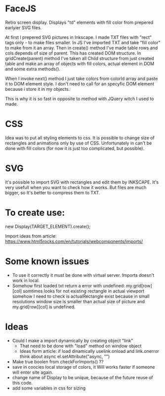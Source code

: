 # FaceJS
Retro screen display. Displays "td" elements with fill color from prepered earlyier SVG files.

At first I prepered SVG pictures in Inkscape. I made TXT files with "rect" tags only - to make files smaller.
In JS I've imported TXT and take "fill color" to make from it an array. Then in create() method I've made table rows and cols depends of size of parent. This has created DOM structure. In gridCreate(parent) method I've taken all Child structure from just created table and make an array of objects with fill colors, actual element in DOM and some extra methods().

When I invoke next() method I just take colors from colorId array and paste it to DOM element style. I don't need to call for an specyfic DOM element because i store it in my objects.

This is why it is so fast in opposite to method with JQuery witch I used to made.

# CSS

Idea was to put all styling elements to css. It is possible to change size of rectangles and animations only by use of CSS. Unfortunately in can't be done with fill colors (for now it is just too complicated, but possible).

# SVG

It's possible to import SVG with rectangles and edit them by INKSCAPE. It's very usefull when you want to check how it works. But files are much bigger, so It's better to compress them to TXT.

# To create use:
new Display(TARGET_ELEMENT).create();

Import ideas from article:
https://www.html5rocks.com/en/tutorials/webcomponents/imports/

# Some known issues
+ To use it correctly it must be done with virtual server. Imports doesn't work in   local.
+ Somehow first loaded txt return a error with undefined:
  my.grid[row][col] somtimes looks for not existing rectangle in actual viewport
  somehow I need to check is actualRectangle exist because in small resolutions window size is smaller than actual size of picture and my.grid[row][col] is undefined.

# Ideas
+ Could I make a import dynamically by creating object "link"
    - That need to be done with "load" method on window object
    - Ideas form article: if load dinamically uselink.onload and link.onerror think about async el.setAttribute("async, "")
+ Make true boolen from checkForImports() ??
+ save in coocies local storage of colors, it Will works faster if someone will enter site again.
+ change name of Display to be unique, because of the future reuse of this code.
+ add some variables in css for sizing
